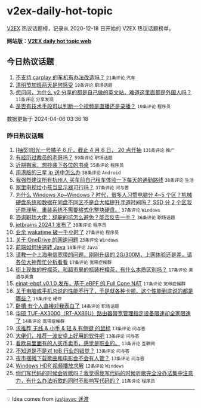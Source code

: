# v2ex-daily-hot-topic

[V2EX](https://www.v2ex.com/) 热议话题榜，记录从 2020-12-18 日开始的 V2EX 热议话题榜单。

**网站版：[V2EX daily hot topic web](https://boojack.github.io/v2ex-daily-hot-topic-web/)**

## 今日热议话题

<!-- TODAY BEGIN -->

1. [不支持 carplay 的车机有办法改造吗？](https://www.v2ex.com/t/1029959) `21条评论` `汽车`
1. [清明节加班两天是何感受](https://www.v2ex.com/t/1029956) `18条评论` `职场话题`
1. [想问问，为什么 v2 分享的都是自己做的英文站，难道这里面都是外国人吗？](https://www.v2ex.com/t/1029957) `11条评论` `分享发现`
1. [是否有技术手段可以判断一个视频是直播还是录播？](https://www.v2ex.com/t/1029961) `10条评论` `程序员`

数据更新于 2024-04-06 03:36:18

<!-- TODAY END -->

### 昨日热议话题

<!-- YESTERDAY BEGIN -->

1. [[抽奖]阳光一号橘子 6 斤，截止 4 月 6 日， 20 点开抽](https://www.v2ex.com/t/1029817) `131条评论` `推广`
1. [有经历过裁员的老哥吗？](https://www.v2ex.com/t/1029794) `59条评论` `职场话题`
1. [近期搬家，想抄袭下各位的书桌](https://www.v2ex.com/t/1029816) `55条评论` `程序员`
1. [用港版的三星 ip 送中怎么办](https://www.v2ex.com/t/1029811) `38条评论` `Android`
1. [我强烈建议所有杭州人 买车前自己租车体验一下每天的通勤路线](https://www.v2ex.com/t/1029845) `38条评论` `生活`
1. [家里电视给小孩当显示器可行吗？](https://www.v2ex.com/t/1029818) `37条评论` `问与答`
1. [为什么 Windows Xp~Windows 7 时代，很多人习惯电脑分 4~5 个区？机械硬盘系统和数据在同盘不同区不是会大幅提升寻道时间吗？ SSD 分 2 个区我还能理解，重装系统不需要格式化整块硬盘。](https://www.v2ex.com/t/1029885) `37条评论` `Windows`
1. [咨询职场大佬：辞职的坑怎么避免？能否反告一手？](https://www.v2ex.com/t/1029810) `36条评论` `职场话题`
1. [jetbrains 2024.1 发布了](https://www.v2ex.com/t/1029873) `30条评论` `程序员`
1. [业余 wakatime 破一千小时了](https://www.v2ex.com/t/1029840) `27条评论` `程序员`
1. [关于 OneDrive 的网速问题](https://www.v2ex.com/t/1029808) `23条评论` `Windows`
1. [前端如何快速转 Java](https://www.v2ex.com/t/1029830) `18条评论` `Java`
1. [请教一个上海电信宽带的问题，刚刚升级的 2G/300M，上网体验还是差，请各位大神帮忙分析看看](https://www.v2ex.com/t/1029931) `17条评论` `宽带症候群`
1. [街上现做的柠檬茶，和超市里的瓶装柠檬茶，有什么本质区别吗？](https://www.v2ex.com/t/1029917) `17条评论` `美酒与美食`
1. [einat-ebpf v0.1.0 发布，基于 eBPF 的 Full Cone NAT](https://www.v2ex.com/t/1029886) `17条评论` `宽带症候群`
1. [关于电脑或手机总说的性能不行了，于是就各种卡顿，这个性能到底说的都是哪些？](https://www.v2ex.com/t/1029875) `16条评论` `硬件`
1. [卧槽 有个人直接对我表白了](https://www.v2ex.com/t/1029952) `14条评论` `职场话题`
1. [华硕 TUF-AX3000（RT-AX86U）路由器带宽管理指定设备限速却全家限速了](https://www.v2ex.com/t/1029857) `14条评论` `宽带症候群`
1. [求推荐 无线 & 小手 & 轻 & 有侧键 的鼠标](https://www.v2ex.com/t/1029880) `13条评论` `问与答`
1. [大佬们，推荐一波安卓上好用的软件吧](https://www.v2ex.com/t/1029876) `13条评论` `问与答`
1. [看欧易里面有的人买币卖币，感觉是职业的。](https://www.v2ex.com/t/1029825) `13条评论` `互联网`
1. [不知道是不是对 toB 行业的错觉？](https://www.v2ex.com/t/1029824) `13条评论` `问与答`
1. [夜市摆摊下载歌曲和电影会不会有人管？](https://www.v2ex.com/t/1029827) `13条评论` `问与答`
1. [Windows HDR 视频播放求解](https://www.v2ex.com/t/1029793) `12条评论` `Windows`
1. [你们写代码的时候会听歌吗？我觉得我写代码的时候听歌完全没办法集中注意力，有什么办法听歌的同时不影响写代码的？](https://www.v2ex.com/t/1029943) `11条评论` `程序员`

<!-- YESTERDAY END -->

---

💡 Idea comes from [justjavac 迷渡](https://github.com/justjavac/)
